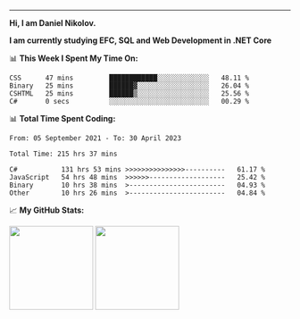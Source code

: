 ---
**Hi, I am Daniel Nikolov.**

**I am currently studying EFC, SQL and Web Development in .NET Core**

📊 **This Week I Spent My Time On:**
<!--START_SECTION:wakaweekly-->

```text
CSS      47 mins         ████████████░░░░░░░░░░░░░   48.11 %
Binary   25 mins         ██████▓░░░░░░░░░░░░░░░░░░   26.04 %
CSHTML   25 mins         ██████▒░░░░░░░░░░░░░░░░░░   25.56 %
C#       0 secs          ░░░░░░░░░░░░░░░░░░░░░░░░░   00.29 %
```

<!--END_SECTION:wakaweekly-->

📊 **Total Time Spent Coding:**
<!--START_SECTION:waka-->

```text
From: 05 September 2021 - To: 30 April 2023

Total Time: 215 hrs 37 mins

C#           131 hrs 53 mins >>>>>>>>>>>>>>>----------   61.17 %
JavaScript   54 hrs 48 mins  >>>>>>-------------------   25.42 %
Binary       10 hrs 38 mins  >------------------------   04.93 %
Other        10 hrs 26 mins  >------------------------   04.84 %
```

<!--END_SECTION:waka-->

📈 **My GitHub Stats:**

<p>
  <img height="150em" src="https://github-readme-stats.vercel.app/api?username=NikolovDaniel&show_icons=true&hide_border=true&&count_private=true&include_all_commits=true" />
  <img height="150em" src="https://github-readme-stats.vercel.app/api/top-langs/?username=NikolovDaniel&exclude_repo=KNN-Image-Classification&show_icons=true&hide_border=true&layout=compact&langs_count=8s"/>
</p>
